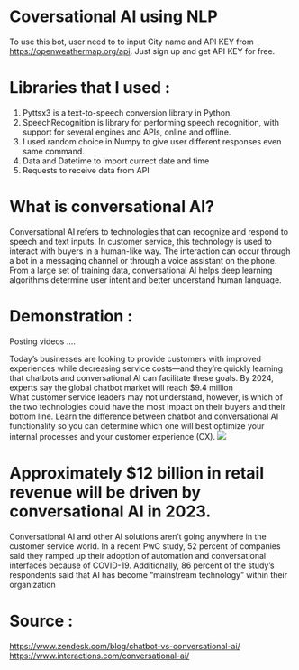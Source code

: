 # Coversational AI using NLP 
To use this bot, user need to to input City name and API KEY from https://openweathermap.org/api. Just sign up and get API KEY for free.    
# Libraries that I used : 
1. Pyttsx3 is a text-to-speech conversion library in Python.   
2. SpeechRecognition is library for performing speech recognition, with support for several engines and APIs, online and offline.  
3. I used random choice in Numpy to give user different responses even same command.    
4. Data and Datetime to import currect date and time     
5. Requests to receive data from API      
# What is conversational AI?  
Conversational AI refers to technologies that can recognize and respond to speech and text inputs. In customer service, this technology is used to interact with buyers in a human-like way. The interaction can occur through a bot in a messaging channel or through a voice assistant on the phone. From a large set of training data, conversational AI helps deep learning algorithms determine user intent and better understand human language.  
# Demonstration :   
Posting videos .... 






Today’s businesses are looking to provide customers with improved experiences while decreasing service costs—and they’re quickly learning that chatbots and conversational AI can facilitate these goals. By 2024, experts say the global chatbot market will reach $9.4 million     
What customer service leaders may not understand, however, is which of the two technologies could have the most impact on their buyers and their bottom line. Learn the difference between chatbot and conversational AI functionality so you can determine which one will best optimize your internal processes and your customer experience (CX). 
<img src=https://www.interactions.com/wp-content/uploads/2019/11/conversational_ai_graphics_svg_version_graphic_1.svg>  
# Approximately $12 billion in retail revenue will be driven by conversational AI in 2023.  
Conversational AI and other AI solutions aren’t going anywhere in the customer service world. In a recent PwC study, 52 percent of companies said they ramped up their adoption of automation and conversational interfaces because of COVID-19. Additionally, 86 percent of the study’s respondents said that AI has become “mainstream technology” within their organization  
# Source :   
https://www.zendesk.com/blog/chatbot-vs-conversational-ai/  
https://www.interactions.com/conversational-ai/   

